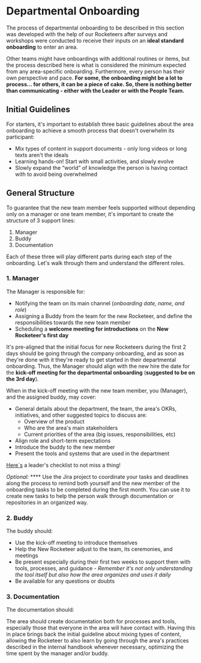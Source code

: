 # Departmental Onboarding

The process of departmental onboarding to be described in this section was developed with the help of our Rocketeers after surveys and workshops were conducted to receive their inputs on an **ideal standard onboarding** to enter an area.

Other teams might have onboardings with additional routines or items, but the process described here is what is considered the minimum expected from any area-specific onboarding. Furthermore, every person has their own perspective and pace. **For some, the onboarding might be a lot to process... for others, it can be a piece of cake. So, there is nothing better than communicating - either with the Leader or with the People Team.**&#x20;

## Initial Guidelines

For starters, it's important to establish three basic guidelines about the area onboarding to achieve a smooth process that doesn't overwhelm its participant:

* Mix types of content in support documents - only long videos or long texts aren't the ideals
* Learning hands-on! Start with small activities, and slowly evolve
* Slowly expand the “world” of knowledge the person is having contact with to avoid being overwhelmed

## General Structure

To guarantee that the new team member feels supported without depending only on a manager or one team member, it's important to create the structure of 3 support lines:

1. Manager
2. Buddy
3. Documentation

Each of these three will play different parts during each step of the onboarding. Let's walk through them and understand the different roles.

### 1. Manager

The Manager is responsible for:

* Notifying the team on its main channel (_onboarding date, name, and role_)
* Assigning a Buddy from the team for the new Rocketeer, and define the responsibilities towards the new team member
* Scheduling a **welcome meeting for introductions** on the **New Rocketeer's first day**

It's pre-aligned that the initial focus for new Rocketeers during the first 2 days should be going through the company onboarding, and as soon as they're done with it they're ready to get started in their departmental onboarding. Thus, the Manager should align with the new hire the date for the **kick-off meeting for the departmental onboarding** (**suggested to be on the 3rd day**).&#x20;

When in the kick-off meeting with the new team member, you (Manager), and the assigned buddy, may cover:

* General details about the department, the team, the area's OKRs, initiatives, and other suggested topics to discuss are:
  * Overview of the product
  * Who are the area's main stakeholders
  * Current priorities of the area (big issues, responsibilities, etc)
* Align role and short-term expectations
* Introduce the buddy to the new member&#x20;
* Present the tools and systems that are used in the department

&#x20;                                               [Here´s](https://docs.google.com/presentation/d/1fWg1roczPgTqeuSjCWNdUj7nvAsRmZ7aL962UwMlFC8/edit#slide=id.ge5371f3319\_0\_0) a leader's checklist to not miss a thing!

_Optional:_ **** Use the Jira project to coordinate your tasks and deadlines along the process to remind both yourself and the new member of the onboarding tasks to be completed during the first month. You can use it to create new tasks to help the person walk through documentation or repositories in an organized way.

### 2. Buddy

The buddy should:

* Use the kick-off meeting to introduce themselves
* Help the New Rocketeer adjust to the team, its ceremonies, and meetings
* Be present especially during their first two weeks to support them with tools, processes, and guidance - _Remember it's not only understanding the tool itself but also how the area organizes and uses it daily_
* Be available for any questions or doubts

### 3. Documentation

The documentation should:

The area should create documentation both for processes and tools, especially those that everyone in the area will have contact with. Having this in place brings back the initial guideline about mixing types of content, allowing the Rocketeer to also learn by going through the area's practices described in the internal handbook whenever necessary, optimizing the time spent by the manager and/or buddy.  &#x20;
